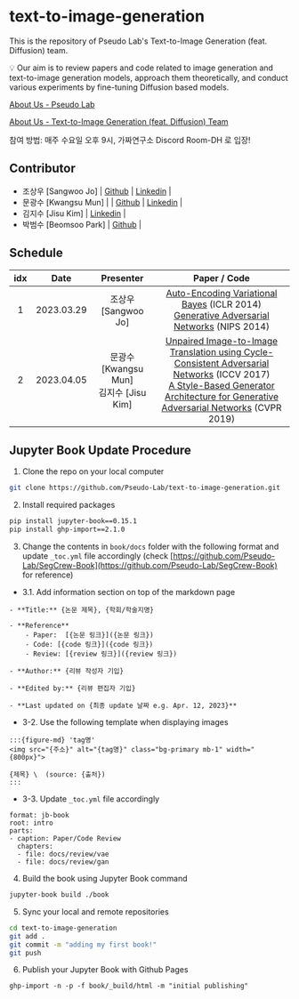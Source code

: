 # text-to-image-generation

This is the repository of Pseudo Lab's Text-to-Image Generation (feat. Diffusion) team.

:bulb: Our aim is to review papers and code related to image generation and text-to-image generation models, approach them theoretically, and conduct various experiments by fine-tuning Diffusion based models.

[About Us - Pseudo Lab](https://www.linkedin.com/company/pseudolab/)

[About Us - Text-to-Image Generation (feat. Diffusion) Team](https://pseudo-lab.com/Text-to-Image-Generation-feat-Diffusion-cc12047d1bfc4bdfa70122c11ff90aee)

참여 방법: 매주 수요일 오후 9시, 가짜연구소 Discord Room-DH 로 입장!

## Contributor 
- 조상우 [Sangwoo Jo] | [Github](https://github.com/jasonjo97) | [Linkedin](https://www.linkedin.com/in/sangwoojo/) | 
- 문광수 [Kwangsu Mun] | | [Github](https://github.com/mksoo) | [Linkedin](https://www.linkedin.com/in/%EA%B4%91%EC%88%98-%EB%AC%B8-95681b229/) |
- 김지수 [Jisu Kim] | [Linkedin](https://www.linkedin.com/in/%EC%A7%80%EC%88%98-%EA%B9%80-5a0b2320a/) |
- 박범수 [Beomsoo Park] | [Github](https://github.com/hanlyang0522) |

## Schedule 
| idx | Date | Presenter | Paper / Code | 
| :--: | :--: | :--: | :--: |
| 1 | 2023.03.29 | 조상우 [Sangwoo Jo] | [Auto-Encoding Variational Bayes](https://arxiv.org/abs/1312.6114) (ICLR 2014) <br> [Generative Adversarial Networks](https://arxiv.org/abs/1406.2661) (NIPS 2014)| 
| 2 | 2023.04.05 | 문광수 [Kwangsu Mun] <br> 김지수 [Jisu Kim] | [Unpaired Image-to-Image Translation using Cycle-Consistent Adversarial Networks](https://arxiv.org/abs/1703.10593) (ICCV 2017) <br> [A Style-Based Generator Architecture for Generative Adversarial Networks](https://arxiv.org/abs/1406.2661) (CVPR 2019)| 

## Jupyter Book Update Procedure  
1. Clone the repo on your local computer  
```bash
git clone https://github.com/Pseudo-Lab/text-to-image-generation.git
```

2. Install required packages 
```bash
pip install jupyter-book==0.15.1
pip install ghp-import==2.1.0
```

3. Change the contents in ```book/docs``` folder with the following format and update ```_toc.yml``` file accordingly (check [https://github.com/Pseudo-Lab/SegCrew-Book](https://github.com/Pseudo-Lab/SegCrew-Book) for reference)

- 3.1. Add information section on top of the markdown page 
```{admonition} Information
- **Title:** {논문 제목}, {학회/학술지명}

- **Reference**
    - Paper:  [{논문 링크}]({논문 링크})
    - Code: [{code 링크}]({code 링크})
    - Review: [{review 링크}]({review 링크})
    
- **Author:** {리뷰 작성자 기입}

- **Edited by:** {리뷰 편집자 기입}

- **Last updated on {최종 update 날짜 e.g. Apr. 12, 2023}**
```

- 3-2. Use the following template when displaying images 
```
:::{figure-md} 'tag명'
<img src="{주소}" alt="{tag명}" class="bg-primary mb-1" width="{800px}">

{제목} \  (source: {출처})
:::
```

- 3-3. Update ```_toc.yml``` file accordingly
```
format: jb-book
root: intro
parts:
- caption: Paper/Code Review
  chapters:
  - file: docs/review/vae
  - file: docs/review/gan
```

4. Build the book using Jupyter Book command
```bash
jupyter-book build ./book
```

5. Sync your local and remote repositories
```bash
cd text-to-image-generation
git add .
git commit -m "adding my first book!"
git push
```

6. Publish your Jupyter Book with Github Pages
```
ghp-import -n -p -f book/_build/html -m "initial publishing"
```
